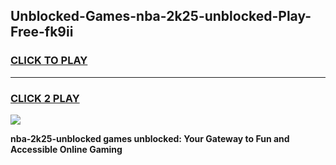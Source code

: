 
## Unblocked-Games-nba-2k25-unblocked-Play-Free-fk9ii
<h3>
<a href="https://premium76.site?title=nba-2k25-unblocked&ref=18A1">CLICK TO PLAY</a></h3>
<hr>

<h3>
<a href="https://premium76.site?title=nba-2k25-unblocked&ref=18A1">CLICK 2 PLAY</a>
  
</h3>

<a href="https://premium76.site?title=nba-2k25-unblocked&ref=18A1"><img src="https://clearcache.store/games.png"></a>


**nba-2k25-unblocked games unblocked: Your Gateway to Fun and Accessible Online Gaming**
